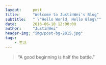 ```yaml
---
layout:     post
title:      "Welcome to JustinWei's Blog"
subtitle:   " \"Hello World, Hello Blog\""
date:       2016-06-10 12:00:00
author:     "JustinWei"
header-img: "img/post-bg-2015.jpg"
tags:
    - 生活
---
```


> “A good beginning is half the battle.”



